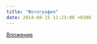 ```yaml
---
title: "Фотография"
date: 2014-08-15 11:23:00 +0300
---
```



[Вложение](/assets/vk_photos/3/KMnEQEuhB5I.jpg)
